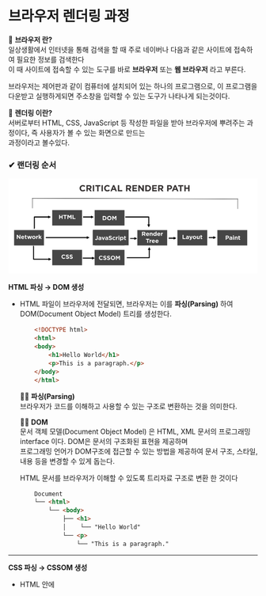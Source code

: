 # 브라우저 렌더링 과정
  
  📌 **브라우저 란?**  
  일상생활에서 인터넷을 통해 검색을 할 때 주로 네이버나 다음과 같은 사이트에 접속하여 필요한 정보를 검색한다  
  이 때 사이트에 접속할 수 있는 도구를 바로 **브라우저** 또는 **웹 브라우저** 라고 부른다.  

  브라우저는 제어판과 같이 컴퓨터에 설치되어 있는 하나의 프로그램으로, 이 프로그램을 다운받고 실행하게되면 주소창을 입력할 수 있는  도구가 나타나게 되는것이다.  

  📌 **렌더링 이란?**  
  서버로부터 HTML, CSS, JavaScript 등 작성한 파일을 받아 브라우저에 뿌려주는 과정이다, 즉 사용자가 볼 수 있는 화면으로 만드는  
  과정이라고 볼수있다.  
   
  ### ✔ 랜더링 순서  

  <img src="/study\assets\render-path.png" />    

  **HTML 파싱 → DOM 생성**  
  - HTML 파일이 브라우저에 전달되면, 브라우저는 이를 **파싱(Parsing)** 하여 DOM(Document Object Model) 트리를 생성한다.    

    ```HTML
        <!DOCTYPE html>
        <html>
        <body>
            <h1>Hello World</h1>
            <p>This is a paragraph.</p>
        </body>
        </html>
    ```  
    
    📌📌 **파싱(Parsing)**   
    브라우저가 코드를 이해하고 사용할 수 있는 구조로 변환하는 것을 의미한다.     
    
    📌📌 **DOM**    
    문서 객체 모델(Document Object Model) 은 HTML, XML 문서의 프로그래밍 interface 이다. DOM은 문서의 구조화된 표현을 제공하며  
    프로그래밍 언어가 DOM구조에 접근할 수 있는 방법을 제공하여 문서 구조, 스타일, 내용 등을 변경할 수 있게 돕는다.  
    
    HTML 문서를 브라우저가 이해할 수 있도록 트리자료 구조로 변환 한 것이다  

    ```HTML  
        Document  
        └── <html>  
            └── <body>  
                ├── <h1>  
                │    └── "Hello World"  
                └── <p>  
                    └── "This is a paragraph."  

    ```  

  ---  

  **CSS 파싱 → CSSOM 생성**    
  - HTML 안에 <style> 태그나 외부 CSS 파일이 연결되어 있으면, 브라우저는 이를 파싱하여 CSSOM(CSS Object Model) 트리를 생성한다.    

     ```CSS
        h1 {
            color: blue;
        }
        p {
        font-size: 16px;
        }
    ```  
    📌 **CSSOM**    
    CSS 규칙을 트리 형태로 나타낸 것이다   

    ```less  
        Stylesheet  
        ├── h1: color: blue  
        └── p: font-size: 16px  
    ```

  ---

  **DOM + CSSOM → 렌더 트리(Render Tree) 생성**  
    
  <img src="/study\assets\render-tree.png" />  
    
  - DOM트리와 CSSOM트리를 결합하여 렌더 트리를 생성한다.  
  - display: none처럼 화면에 표시되지 않는 요소는 렌더 트리에 포함되지 않는다  
  
    📌 **렌더 트리**    
    렌더 트리는 화면에 실제로 표시될 요소와 스타일을 결정한다  
  
    ```less  
        Render Tree  
        ├── h1: color: blue  
        └── p: font-size: 16px  
    ```  

  ---  

  **레이아웃(Layout)**    
  - 렌더 트리의 각 요소가 화면에서 어디에 배치될지 계산한다.  
  - 요소의 크기, 위치 등을 결정하는 단계로, 이를 **레이아웃 단계**라고 한다.  

  ---

  **페인트(Paint)** 
  - 각 요소를 화면에 그리기 위한 픽셀 데이터를 생성한다.  
  - 색상, 글꼴, 그림자, 이미지 등을 기반으로 화면에 그릴 준비를 한다.  

    📌📌 **픽셀데이터**  
    브라우저가 화면에 요소를 실제로 그리기 위해 생성하는 정보, 화면에 표시될 요소들의 색상, 모양, 텍스처 등을  
    픽셀 단위로 변환한 정보이다.     

  ---

  **합성 및 렌더링 (Compositing)**   
  - 사용자가 보는 최종 하면이 이 단계에서 만들어진다.  

  ---

  **✔ 랜더링 과정 요약**  

  1. HTML과 CSS 파싱 - DOM과 CSSOM 생성  
  2. 렌더 트리 생성 - DOM과 CSSOM을 결합  
  3. 레이아웃 - 요소의 위치와 크기 계산  
  4. 페인트 - 화면에 표시할 픽셀 정보 생성  
  5. 합성 및 렌더링 - 최종 화면 출력  


